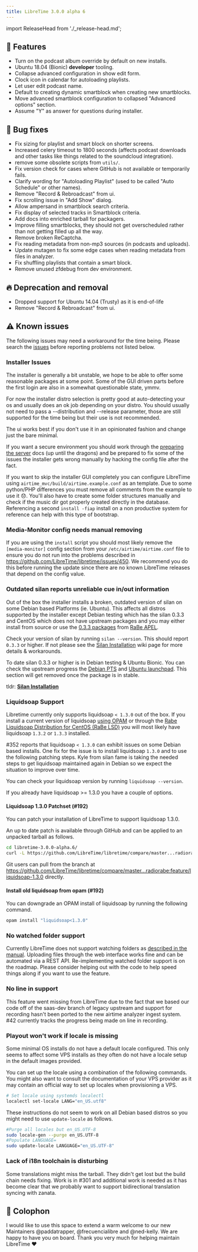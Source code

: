 ```yaml
---
title: LibreTime 3.0.0 alpha 6
---
```


import ReleaseHead from './\_release-head.md';

<ReleaseHead date="2018-12-23" version="3.0.0-alpha.6"/>

## :rocket: Features

- Turn on the podcast album override by default on new installs.
- Ubuntu 18.04 (Bionic) **developer** tooling.
- Collapse advanced configuration in show edit form.
- Clock icon in calendar for autoloading playlists.
- Let user edit podcast name.
- Default to creating dynamic smartblock when creating new smartblocks.
- Move advanced smartblock configuration to collapsed "Advanced options" section.
- Assume "Y" as answer for questions during installer.

## :bug: Bug fixes

- Fix sizing for playlist and smart block on shorter screens.
- Increased celery timeout to 1800 seconds (affects podcast downloads and other tasks like things related to the soundcloud integration).
- remove some obsolete scripts from `utils/`.
- Fix version check for cases where GitHub is not available or temporarily fails.
- Clarify wording for "Autoloading Playlist" (used to be called "Auto Schedule" or other names).
- Remove "Record & Rebroadcast" from ui.
- Fix scrolling issue in "Add Show" dialog.
- Allow ampersand in smartblock search criteria.
- Fix display of selected tracks in Smartblock criteria.
- Add docs into enriched tarball for packagers.
- Improve filling smartblocks, they should not get overscheduled rather than not getting filled up all the way.
- Remove broken ReCaptcha.
- Fix reading metadata from non-mp3 sources (in podcasts and uploads).
- Update mutagen to fix some edge cases when reading metadata from files in analyzer.
- Fix shuffling playlists that contain a smart block.
- Remove unused zfdebug from dev environment.

## :fire: Deprecation and removal

- Dropped support for Ubuntu 14.04 (Trusty) as it is end-of-life
- Remove "Record & Rebroadcast" from ui.

## :warning: Known issues

The following issues may need a workaround for the time being. Please search the [issues](https://github.com/LibreTime/libretime/issues) before reporting problems not listed below.

### Installer Issues

The installer is generally a bit unstable, we hope to be able to offer some reasonable packages at some point. Some of the GUI driven parts before the first login are also in a somewhat questionable state, ymmv.

For now the installer distro selection is pretty good at auto-detecting your os and usually does an ok job depending on your distro. You should usually not need to pass a --distribution and --release parameter, those are still supported for the time being but their use is not recommended.

The ui works best if you don't use it in an opinionated fashion and change just the bare minimal.

If you want a secure environment you should work through the [preparing the server](http://libretime.org/manual/preparing-the-server/) docs (up until the dragons) and be prepared to fix some of the issues the installer gets wrong manually by hacking the config file after the fact.

If you want to skip the installer GUI completely you can configure LibreTime using `airtime_mvc/build/airtime.example.conf` as an template. Due to some python/PHP differences you must remove all comments from the example to use it 😞. You'll also have to create some folder structures manually and check if the music dir got properly created directly in the database. Referencing a second `install -fiap` install on a non productive system for reference can help with this type of bootstrap.

### Media-Monitor config needs manual removing

If you are using the `install` script you should most likely remove the `[media-monitor]` config section from your `/etc/airtime/airtime.conf` file to ensure you do not run into the problems described in
https://github.com/LibreTime/libretime/issues/450. We recommend you do this before running the update since there are no known LibreTime releases that depend on the config value.

### Outdated silan reports unreliable cue in/out information

Out of the box the installer installs a broken, outdated version of silan on some Debian based Platforms (ie. Ubuntu). This affects all distros supported by the installer except Debian testing which has the silan 0.3.3 and CentOS which does not have upstream packages and you may either install from source or use the [0.3.3 packages](https://github.com/radiorabe/centos-rpm-silan) from [RaBe APEL](https://build.opensuse.org/project/show/home:radiorabe:audio).

Check your version of silan by running `silan --version`. This should report `0.3.3` or higher. If not please see the [Silan Installation](https://github.com/LibreTime/libretime/wiki/Silan-Installation) wiki page for more details & workarounds.

To date silan 0.3.3 or higher is in Debian testing & Ubuntu Bionic. You can check the upstream progress the [Debian PTS](https://tracker.debian.org/pkg/silan) and [Ubuntu launchpad](https://launchpad.net/ubuntu/+source/silan). This section will get removed once the package is in stable.

tldr: **[Silan Installation](https://github.com/LibreTime/libretime/wiki/Silan-Installation)**

### Liquidsoap Support

Libretime currently only supports liquidsoap `< 1.3.0` out of the box. If you install a current version of liquidsoap [using OPAM](http://liquidsoap.fm/download.html) or through the [Rabe Liquidsoap Distribution for CentOS (RaBe LSD)](https://build.opensuse.org/project/show/home:radiorabe:liquidsoap) you will most likely have liquidsoap `1.3.2` or `1.3.3` installed.

#352 reports that liquidsoap `< 1.3.0` can exhibit issues on some Debian based installs. One fix for the issue is to install liquidsoap `1.3.0` and to use the following patching steps. Kyle from silan fame is taking the needed steps to get liquidsoap maintained again in Debian so we expect the situation to improve over time.

You can check your liquidsoap version by running `liquidsoap --version`.

If you already have liquidsoap >= 1.3.0 you have a couple of options.

#### Liquidsoap 1.3.0 Patchset (#192)

You can patch your installation of LibreTime to support liquidsoap 1.3.0.

An up to date patch is available through GitHub and can be applied to an unpacked tarball as follows.

```bash
cd libretime-3.0.0-alpha.6/
curl -L https://github.com/LibreTime/libretime/compare/master...radiorabe:feature/liquidsoap-1.3.0.patch | patch -p1
```

Git users can pull from the branch at https://github.com/LibreTime/libretime/compare/master...radiorabe:feature/liquidsoap-1.3.0 directly.

#### Install old liquidsoap from opam (#192)

You can downgrade an OPAM install of liquidsoap by running the following command.

```bash
opam install "liquidsoap<1.3.0"
```

### No watched folder support

Currently LibreTime does not support watching folders as [described in the manual](http://libretime.org/manual/media-folders/#watching-a-folder). Uploading files through the web interface works fine and can be automated via a REST API. Re-implementing watched folder support is on the roadmap. Please consider helping out with the code to help speed things along if you want to use the feature.

### No line in support

This feature went missing from LibreTime due to the fact that we based our code off of the saas-dev branch of legacy upstream and support for recording hasn't been ported to the new airtime analyzer ingest system. #42 currently tracks the progress being made on line in recording.

### Playout won't work if locale is missing

Some minimal OS installs do not have a default locale configured. This only seems to affect some VPS installs as they often do not have a locale setup in the default images provided.

You can set up the locale using a combination of the following commands. You might also want to consult the documentation of your VPS provider as it may contain an official way to set up locales when provisioning a VPS.

```bash
# Set locale using systemds localectl
localectl set-locale LANG="en_US.utf8"
```

These instructions do not seem to work on all Debian based distros so you might need to use `update-locale` as follows.

```bash
#Purge all locales but en_US.UTF-8
sudo locale-gen --purge en_US.UTF-8
#Populate LANGUAGE=
sudo update-locale LANGUAGE="en_US.UTF-8"
```

### Lack of i18n toolchain is disturbing

Some translations might miss the tarball. They didn't get lost but the build chain needs fixing. Work is in #301 and additional work is needed as it has become clear that we probably want to support bidirectional translation syncing with zanata.

## :memo: Colophon

I would like to use this space to extend a warm welcome to our new Maintainers @paddatrapper, @frecuencialibre and @ned-kelly. We are happy to have you on board. Thank you very much for helping maintain LibreTime ❤️
